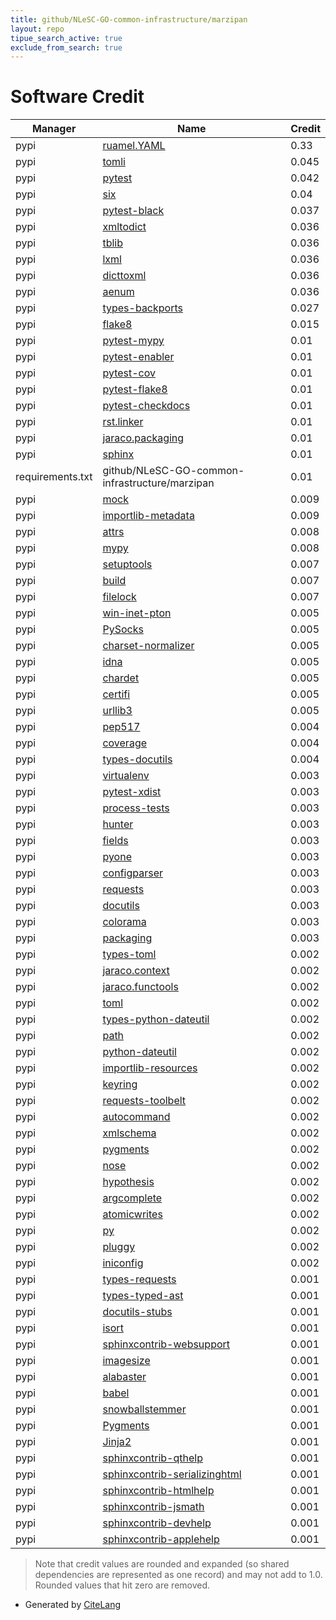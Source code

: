 ```yaml
---
title: github/NLeSC-GO-common-infrastructure/marzipan
layout: repo
tipue_search_active: true
exclude_from_search: true
---
```

# Software Credit

|Manager|Name|Credit|
|-------|----|------|
|pypi|[ruamel.YAML](https://sourceforge.net/p/ruamel-yaml/code/ci/default/tree)|0.33|
|pypi|[tomli](https://pypi.org/project/tomli)|0.045|
|pypi|[pytest](https://docs.pytest.org/en/latest/)|0.042|
|pypi|[six](https://github.com/benjaminp/six)|0.04|
|pypi|[pytest-black](https://github.com/shopkeep/pytest-black)|0.037|
|pypi|[xmltodict](https://github.com/martinblech/xmltodict)|0.036|
|pypi|[tblib](https://github.com/ionelmc/python-tblib)|0.036|
|pypi|[lxml](https://lxml.de/)|0.036|
|pypi|[dicttoxml](https://github.com/quandyfactory/dicttoxml)|0.036|
|pypi|[aenum](https://github.com/ethanfurman/aenum)|0.036|
|pypi|[types-backports](https://github.com/python/typeshed)|0.027|
|pypi|[flake8](https://pypi.org/project/flake8)|0.015|
|pypi|[pytest-mypy](https://github.com/dbader/pytest-mypy)|0.01|
|pypi|[pytest-enabler](https://github.com/jaraco/pytest-enabler)|0.01|
|pypi|[pytest-cov](https://github.com/pytest-dev/pytest-cov)|0.01|
|pypi|[pytest-flake8](https://github.com/tholo/pytest-flake8)|0.01|
|pypi|[pytest-checkdocs](https://github.com/jaraco/pytest-checkdocs)|0.01|
|pypi|[rst.linker](https://github.com/jaraco/rst.linker)|0.01|
|pypi|[jaraco.packaging](https://github.com/jaraco/jaraco.packaging)|0.01|
|pypi|[sphinx](https://www.sphinx-doc.org/)|0.01|
|requirements.txt|github/NLeSC-GO-common-infrastructure/marzipan|0.01|
|pypi|[mock](https://pypi.org/project/mock)|0.009|
|pypi|[importlib-metadata](https://pypi.org/project/importlib-metadata)|0.009|
|pypi|[attrs](https://pypi.org/project/attrs)|0.008|
|pypi|[mypy](https://pypi.org/project/mypy)|0.008|
|pypi|[setuptools](https://pypi.org/project/setuptools)|0.007|
|pypi|[build](https://pypi.org/project/build)|0.007|
|pypi|[filelock](https://pypi.org/project/filelock)|0.007|
|pypi|[win-inet-pton](https://pypi.org/project/win-inet-pton)|0.005|
|pypi|[PySocks](https://pypi.org/project/PySocks)|0.005|
|pypi|[charset-normalizer](https://pypi.org/project/charset-normalizer)|0.005|
|pypi|[idna](https://pypi.org/project/idna)|0.005|
|pypi|[chardet](https://pypi.org/project/chardet)|0.005|
|pypi|[certifi](https://pypi.org/project/certifi)|0.005|
|pypi|[urllib3](https://pypi.org/project/urllib3)|0.005|
|pypi|[pep517](https://pypi.org/project/pep517)|0.004|
|pypi|[coverage](https://github.com/nedbat/coveragepy)|0.004|
|pypi|[types-docutils](https://pypi.org/project/types-docutils)|0.004|
|pypi|[virtualenv](https://pypi.org/project/virtualenv)|0.003|
|pypi|[pytest-xdist](https://pypi.org/project/pytest-xdist)|0.003|
|pypi|[process-tests](https://pypi.org/project/process-tests)|0.003|
|pypi|[hunter](https://pypi.org/project/hunter)|0.003|
|pypi|[fields](https://pypi.org/project/fields)|0.003|
|pypi|[pyone](http://opennebula.io)|0.003|
|pypi|[configparser](https://github.com/jaraco/configparser/)|0.003|
|pypi|[requests](https://requests.readthedocs.io)|0.003|
|pypi|[docutils](https://pypi.org/project/docutils)|0.003|
|pypi|[colorama](https://pypi.org/project/colorama)|0.003|
|pypi|[packaging](https://pypi.org/project/packaging)|0.003|
|pypi|[types-toml](https://pypi.org/project/types-toml)|0.002|
|pypi|[jaraco.context](https://pypi.org/project/jaraco.context)|0.002|
|pypi|[jaraco.functools](https://pypi.org/project/jaraco.functools)|0.002|
|pypi|[toml](https://pypi.org/project/toml)|0.002|
|pypi|[types-python-dateutil](https://pypi.org/project/types-python-dateutil)|0.002|
|pypi|[path](https://pypi.org/project/path)|0.002|
|pypi|[python-dateutil](https://pypi.org/project/python-dateutil)|0.002|
|pypi|[importlib-resources](https://pypi.org/project/importlib-resources)|0.002|
|pypi|[keyring](https://pypi.org/project/keyring)|0.002|
|pypi|[requests-toolbelt](https://pypi.org/project/requests-toolbelt)|0.002|
|pypi|[autocommand](https://pypi.org/project/autocommand)|0.002|
|pypi|[xmlschema](https://pypi.org/project/xmlschema)|0.002|
|pypi|[pygments](https://pypi.org/project/pygments)|0.002|
|pypi|[nose](https://pypi.org/project/nose)|0.002|
|pypi|[hypothesis](https://pypi.org/project/hypothesis)|0.002|
|pypi|[argcomplete](https://pypi.org/project/argcomplete)|0.002|
|pypi|[atomicwrites](https://pypi.org/project/atomicwrites)|0.002|
|pypi|[py](https://pypi.org/project/py)|0.002|
|pypi|[pluggy](https://pypi.org/project/pluggy)|0.002|
|pypi|[iniconfig](https://pypi.org/project/iniconfig)|0.002|
|pypi|[types-requests](https://pypi.org/project/types-requests)|0.001|
|pypi|[types-typed-ast](https://pypi.org/project/types-typed-ast)|0.001|
|pypi|[docutils-stubs](https://pypi.org/project/docutils-stubs)|0.001|
|pypi|[isort](https://pypi.org/project/isort)|0.001|
|pypi|[sphinxcontrib-websupport](https://pypi.org/project/sphinxcontrib-websupport)|0.001|
|pypi|[imagesize](https://pypi.org/project/imagesize)|0.001|
|pypi|[alabaster](https://pypi.org/project/alabaster)|0.001|
|pypi|[babel](https://pypi.org/project/babel)|0.001|
|pypi|[snowballstemmer](https://pypi.org/project/snowballstemmer)|0.001|
|pypi|[Pygments](https://pypi.org/project/Pygments)|0.001|
|pypi|[Jinja2](https://pypi.org/project/Jinja2)|0.001|
|pypi|[sphinxcontrib-qthelp](https://pypi.org/project/sphinxcontrib-qthelp)|0.001|
|pypi|[sphinxcontrib-serializinghtml](https://pypi.org/project/sphinxcontrib-serializinghtml)|0.001|
|pypi|[sphinxcontrib-htmlhelp](https://pypi.org/project/sphinxcontrib-htmlhelp)|0.001|
|pypi|[sphinxcontrib-jsmath](https://pypi.org/project/sphinxcontrib-jsmath)|0.001|
|pypi|[sphinxcontrib-devhelp](https://pypi.org/project/sphinxcontrib-devhelp)|0.001|
|pypi|[sphinxcontrib-applehelp](https://pypi.org/project/sphinxcontrib-applehelp)|0.001|


> Note that credit values are rounded and expanded (so shared dependencies are represented as one record) and may not add to 1.0. Rounded values that hit zero are removed.


- Generated by [CiteLang](https://github.com/vsoch/citelang)
